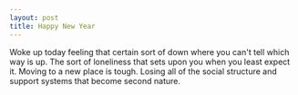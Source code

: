 ```yaml
---
layout: post
title: Happy New Year
---
```


Woke up today feeling that certain sort of down where you can't tell which way is up. The sort of loneliness that sets upon you when you least expect it. Moving to a new place is tough. Losing all of the social structure and support systems that become second nature. 
